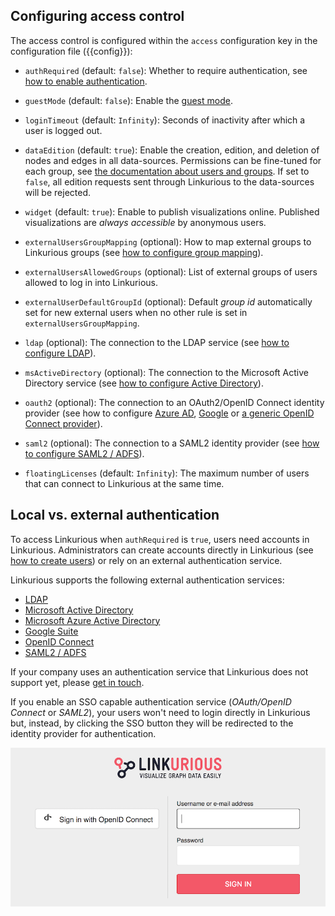 ## Configuring access control

The access control is configured within the `access` configuration key in the configuration file ({{config}}):

- `authRequired` (default: `false`): Whether to require authentication, see [how to enable authentication](/enabling-auth).

- `guestMode` (default: `false`): Enable the [guest mode](/guest-mode).

- `loginTimeout` (default: `Infinity`): Seconds of inactivity after which a user is logged out.

- `dataEdition` (default: `true`): Enable the creation, edition, and deletion of nodes and edges in all data-sources.
   Permissions can be fine-tuned for each group, see [the documentation about users and groups](/users).
   If set to `false`, all edition requests sent through Linkurious to the data-sources will be rejected.

- `widget` (default: `true`): Enable to publish visualizations online.
   Published visualizations are *always accessible* by anonymous users.

- `externalUsersGroupMapping` (optional): How to map external groups to Linkurious groups
  (see [how to configure group mapping](/users/#group-mapping)).

- `externalUsersAllowedGroups` (optional): List of external groups of users allowed to log in into Linkurious.

- `externalUserDefaultGroupId` (optional): Default *group id* automatically set for new external users
  when no other rule is set in `externalUsersGroupMapping`.

- `ldap` (optional): The connection to the LDAP service (see [how to configure LDAP](/ldap/#openldap)).

- `msActiveDirectory` (optional): The connection to the Microsoft Active Directory service
  (see [how to configure Active Directory](/ldap/#active-directory)).

- `oauth2` (optional): The connection to an OAuth2/OpenID Connect identity provider
  (see how to configure [Azure AD](/sso-azure), [Google](/sso-google) or [a generic OpenID Connect provider](/sso-openid)).

- `saml2` (optional): The connection to a SAML2 identity provider (see [how to configure SAML2 / ADFS](/sso-saml)).

- `floatingLicenses` (default: `Infinity`): The maximum number of users that can connect to Linkurious at the same time.

## Local vs. external authentication

To access Linkurious when `authRequired` is `true`, users need accounts in Linkurious.
Administrators can create accounts directly in Linkurious (see [how to create users](/users))
or rely on an external authentication service.

Linkurious supports the following external authentication services:
 - [LDAP](/ldap/#openldap)
 - [Microsoft Active Directory](/ldap/#active-directory)
 - [Microsoft Azure Active Directory](/sso-azure)
 - [Google Suite](/sso-google)
 - [OpenID Connect](/sso-openid)
 - [SAML2 / ADFS](/sso-saml)

If your company uses an authentication service that Linkurious does not support yet,
please [get in touch](/support).

If you enable an SSO capable authentication service (*OAuth/OpenID Connect* or *SAML2*),
your users won't need to login directly in Linkurious but, instead, by clicking the SSO button
they will be redirected to the identity provider for authentication.

![](openidconnect-login.png)
